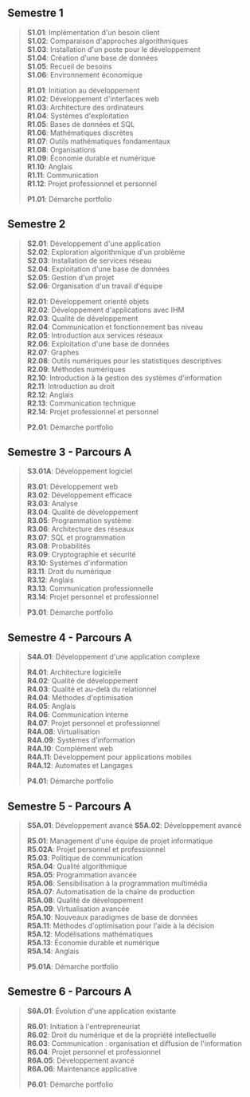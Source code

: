 ## Semestre 1
> **S1.01**: Implémentation d'un besoin client\
> **S1.02**: Comparaison d'approches algorithmiques\
> **S1.03**: Installation d'un poste pour le développement\
> **S1.04**: Création d'une base de données\
> **S1.05**: Recueil de besoins\
> **S1.06**: Environnement économique
>
> **R1.01**: Initiation au développement\
> **R1.02**: Développement d'interfaces web\
> **R1.03**: Architecture des ordinateurs\
> **R1.04**: Systèmes d'exploitation\
> **R1.05**: Bases de données et SQL\
> **R1.06**: Mathématiques discrètes\
> **R1.07**: Outils mathématiques fondamentaux\
> **R1.08**: Organisations\
> **R1.09**: Économie durable et numérique\
> **R1.10**: Anglais\
> **R1.11**: Communication\
> **R1.12**: Projet professionnel et personnel
>
>**P1.01**: Démarche portfolio

## Semestre 2
> **S2.01**: Développement d'une application\
> **S2.02**: Exploration algorithmique d'un problème\
> **S2.03**: Installation de services réseau\
> **S2.04**: Exploitation d'une base de données\
> **S2.05**: Gestion d'un projet\
> **S2.06**: Organisation d'un travail d'équipe
>
> **R2.01**: Développement orienté objets\
> **R2.02**: Développement d'applications avec IHM\
> **R2.03**: Qualité de développement\
> **R2.04**: Communication et fonctionnement bas niveau\
> **R2.05**: Introduction aux services réseaux\
> **R2.06**: Exploitation d'une base de données\
> **R2.07**: Graphes\
> **R2.08**: Outils numériques pour les statistiques descriptives\
> **R2.09**: Méthodes numériques\
> **R2.10**: Introduction à la gestion des systèmes d'information\
> **R2.11**: Introduction au droit\
> **R2.12**: Anglais\
> **R2.13**: Communication technique\
> **R2.14**: Projet professionnel et personnel
>
>**P2.01**: Démarche portfolio

## Semestre 3 - Parcours A
>**S3.01A**:	Développement logiciel
>
>**R3.01**: Développement web\
>**R3.02**: Développement efficace\
>**R3.03**: Analyse\
>**R3.04**: Qualité de développement\
>**R3.05**: Programmation système\
>**R3.06**: Architecture des réseaux\
>**R3.07**: SQL et programmation\
>**R3.08**: Probabilités\
>**R3.09**: Cryptographie et sécurité\
>**R3.10**: Systèmes d'information\
>**R3.11**: Droit du numérique\
>**R3.12**: Anglais\
>**R3.13**: Communication professionnelle\
>**R3.14**: Projet personnel et professionnel
>
>**P3.01**: Démarche portfolio

## Semestre 4 - Parcours A
> **S4A.01**:	Développement d'une application complexe
> 
> **R4.01**: Architecture logicielle\
> **R4.02**: Qualité de développement\
> **R4.03**: Qualité et au-delà du relationnel\
> **R4.04**: Méthodes d'optimisation\
> **R4.05**: Anglais\
> **R4.06**: Communication interne\
> **R4.07**: Projet personnel et professionnel\
> **R4A.08**: Virtualisation\
> **R4A.09**: Systèmes d'information\
> **R4A.10**: Complément web\
> **R4A.11**: Développement pour applications mobiles\
> **R4A.12**: Automates et Langages
> 
> **P4.01**: Démarche portfolio

## Semestre 5 - Parcours A
> **S5A.01**: Développement avancé
> **S5A.02**: Développement avancé
> 
> **R5.01**: Management d'une équipe de projet informatique\
> **R5.02A**: Projet personnel et professionnel\
> **R5.03**: Politique de communication\
> **R5A.04**: Qualité algorithmique\
> **R5A.05**: Programmation avancée\
> **R5A.06**: Sensibilisation à la programmation multimédia\
> **R5A.07**: Automatisation de la chaîne de production\
> **R5A.08**: Qualité de développement\
> **R5A.09**: Virtualisation avancée\
> **R5A.10**: Nouveaux paradigmes de base de données\
> **R5A.11**: Méthodes d'optimisation pour l'aide à la décision\
> **R5A.12**: Modélisations mathématiques\
> **R5A.13**: Économie durable et numérique\
> **R5A.14**: Anglais
> 
> **P5.01A**: Démarche portfolio

## Semestre 6 - Parcours A
> **S6A.01**: Évolution d'une application existante
> 
> **R6.01**: Initiation à l'entrepreneuriat\
> **R6.02**: Droit du numérique et de la propriété intellectuelle\
> **R6.03**: Communication : organisation et diffusion de l'information\
> **R6.04**: Projet personnel et professionnel\
> **R6A.05**: Développement avancé\
> **R6A.06**: Maintenance applicative
> 
> **P6.01**: Démarche portfolio